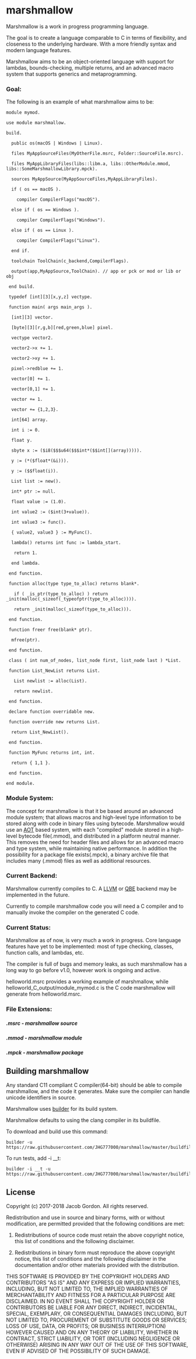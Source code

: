 # marshmallow


Marshmallow is a work in progress programming language.

The goal is to create a language comparable to C in terms of flexibility, and closeness to the underlying hardware. With a more friendly syntax and modern language features.

Marshmallow aims to be an object-oriented language with support for lambdas, bounds-checking, multiple returns, and an advanced macro system that supports generics and metaprogramming.

### Goal:

The following is an example of what marshmallow aims to be:

	module mymod.

    use module marshmallow.

    build.

      public os(macOS | Windows | Linux).

      files MyAppSourceFiles(MyOtherFile.msrc, Folder::SourceFile.msrc).

      files MyAppLibraryFiles(libs::libm.a, libs::OtherModule.mmod, libs::SomeMarshmallowLibrary.mpck).

      sources MyAppSource(MyAppSourceFiles,MyAppLibraryFiles).

      if ( os == macOS ).

        compiler CompilerFlags("macOS").

      else if ( os == Windows ).

        compiler CompilerFlags("Windows").

      else if ( os == Linux ).

        compiler CompilerFlags("Linux").

      end if.
     
      toolchain ToolChain(c_backend,CompilerFlags).

      output(app,MyAppSource,ToolChain). // app or pck or mod or lib or obj

     end build.
     
     typedef [int][3][x,y,z] vectype.

     function main( args main_args ).
     
      [int][3] vector.

      [byte][3][r,g,b][red,green,blue] pixel.
      
      vectype vector2.
 
      vector2->x += 1.

      vector2->xy += 1.

      pixel->redblue += 1.

      vector[0] += 1.

      vector[0,1] += 1.

      vector += 1.

      vector += {1,2,3}.

      int[64] array.

      int i := 0.

      float y.

      sbyte x := ($i8($$$u64($$$int*($$int[](array))))).

      y := (*($float*(&i))).

      y := ($$float(i)).
 
      List list := new().
      
      int* ptr := null.

      float value := (1.0).

      int value2 := ($int(3+value)).

      int value3 := func().

      { value2, value3 } := MyFunc().

      lambda() returns int func := lambda_start.

       return 1.

      end lambda.      

     end function.

     function alloc(type type_to_alloc) returns blank*.

       if ( _is_ptr(type_to_alloc) ) return _init(malloc(_sizeof(_typeofptr(type_to_alloc)))).

       return _init(malloc(_sizeof(type_to_alloc))).

     end function.

     function freer free(blank* ptr).

      mfree(ptr).

     end function.

     class ( int num_of_nodes, list_node first, list_node last ) *List.

     function List_NewList returns List.

       List newlist := alloc(List).

       return newlist.

     end function.

     declare function overridable new.

     function override new returns List.

      return List_NewList().

     end function.

     function MyFunc returns int, int.

      return { 1,1 }.

     end function.

    end module.

### Module System:

The concept for marshmallow is that it be based around an advanced module system; that allows macros and high-level type information to be stored along with code in binary files using bytecode. Marshmallow would use an [AOT](https://en.wikipedia.org/wiki/Ahead-of-time_compilation) based system, with each "compiled" module stored in a high-level bytecode file(.mmod), and distributed in a platform neutral manner. This removes the need for header files and allows for an advanced macro and type system, while maintaining native performance. In addition the possibility for a package file exists(.mpck), a binary archive file that includes many (.mmod) files as well as additional resources.

### Current Backend:

Marshmallow currently compiles to C. A [LLVM](https://llvm.org) or [QBE](https://c9x.me/compile/) backend may be implemented in the future.

Currently to compile marshmallow code you will need a C compiler and to manually invoke the compiler on the generated C code.

### Current Status:

Marshmallow as of now, is very much a work in progress. Core language features have yet to be implemented: most of type checking, classes, function calls, and lambdas, etc.

The compiler is full of bugs and memory leaks, as such marshmallow has a long way to go before v1.0, however work is ongoing and active.

helloworld.msrc provides a working example of marshmallow, while helloworld\_C\_output/module_mymod.c is the C code marshmallow will  generate from helloworld.msrc.

### File Extensions:

##### .msrc - marshmallow source

##### .mmod - marshmallow module

##### .mpck - marshmallow package

## Building marshmallow

Any standard C11 compliant C compiler(64-bit) should be able to compile marshmallow, and the code it generates. Make sure the compiler can handle unicode identifiers in source.

Marshmallow uses [builder][1] for its build system.

[1]:https://github.com/JHG777000/builder

Marshmallow defaults to using the clang compiler in its buildfile.

To download and build use this command:

	builder -u https://raw.githubusercontent.com/JHG777000/marshmallow/master/buildfile
	
To run tests, add -i __t:

	builder -i __t -u https://raw.githubusercontent.com/JHG777000/marshmallow/master/buildfile 
## License


 Copyright (c) 2017-2018 Jacob Gordon. All rights reserved.
 
 Redistribution and use in source and binary forms, with or without modification, are permitted provided that the following conditions are met:
 
 1. Redistributions of source code must retain the above copyright notice, this list of conditions and the following disclaimer.
 
 2. Redistributions in binary form must reproduce the above copyright notice, this list of conditions and the following disclaimer in the
 documentation and/or other materials provided with the distribution.
 
 THIS SOFTWARE IS PROVIDED BY THE COPYRIGHT HOLDERS AND CONTRIBUTORS "AS IS" AND ANY EXPRESS OR IMPLIED WARRANTIES, INCLUDING, BUT NOT LIMITED TO, THE
 IMPLIED WARRANTIES OF MERCHANTABILITY AND FITNESS FOR A PARTICULAR PURPOSE ARE DISCLAIMED. IN NO EVENT SHALL THE COPYRIGHT HOLDER OR CONTRIBUTORS BE LIABLE
 FOR ANY DIRECT, INDIRECT, INCIDENTAL, SPECIAL, EXEMPLARY, OR CONSEQUENTIAL DAMAGES (INCLUDING, BUT NOT LIMITED TO, PROCUREMENT OF SUBSTITUTE GOODS OR
 SERVICES; LOSS OF USE, DATA, OR PROFITS; OR BUSINESS INTERRUPTION) HOWEVER CAUSED AND ON ANY THEORY OF LIABILITY, WHETHER IN CONTRACT, STRICT LIABILITY, OR
 TORT (INCLUDING NEGLIGENCE OR OTHERWISE) ARISING IN ANY WAY OUT OF THE USE OF THIS SOFTWARE, EVEN IF ADVISED OF THE POSSIBILITY OF SUCH DAMAGE.
 